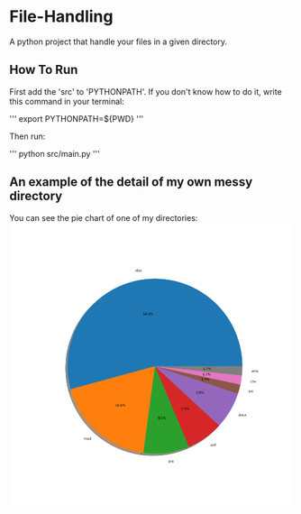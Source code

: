# File-Handling
A python project that handle your files in a given directory.

## How To Run
First add the 'src' to 'PYTHONPATH'. If you don't know how to do it, write this command in your terminal:

'''
export PYTHONPATH=${PWD}
'''

Then run:

'''
python src/main.py
'''

## An example of the detail of my own messy directory
You can see the pie chart of one of my directories:
![alt text for screen readers](./dirstat.png "The directory stat")
